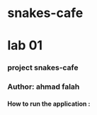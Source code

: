 # snakes-cafe
# lab 01
### project snakes-cafe
### Author:  ahmad falah
#### How to run the application :


